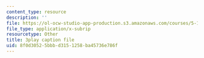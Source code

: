 ```yaml
---
content_type: resource
description: ''
file: https://ol-ocw-studio-app-production.s3.amazonaws.com/courses/5-111sc-principles-of-chemical-science-fall-2014/8f0d30525bbbd3151258ba45736e786f_739SB34oEyo.srt
file_type: application/x-subrip
resourcetype: Other
title: 3play caption file
uid: 8f0d3052-5bbb-d315-1258-ba45736e786f
---
```

